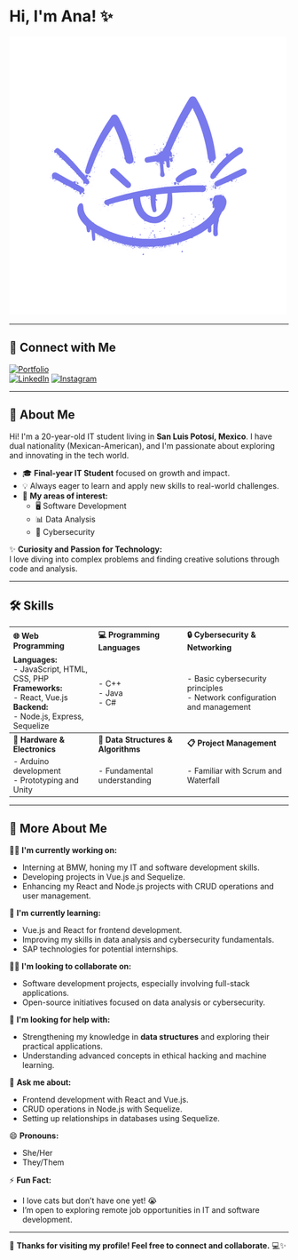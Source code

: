 # Hi, I'm Ana! ✨

![Logo](logo.png)

---

## 🔗 Connect with Me
[![Portfolio](https://img.shields.io/badge/Portfolio-000?style=for-the-badge&logo=ko-fi&logoColor=white)](artissce.github.io)  
[![LinkedIn](https://img.shields.io/badge/LinkedIn-0A66C2?style=for-the-badge&logo=linkedin&logoColor=white)]([https://www.linkedin.com/](https://www.linkedin.com/in/ana-karen-cuenca-esquivel-a513302b8/))  
[![Instagram](https://img.shields.io/badge/Instagram-1DA1F2?style=for-the-badge&logo=instagram&logoColor=white)]([https://twitter.com/](https://www.instagram.com/artiss_hasher?igsh=YWtlNG1vMm9hbzJh))

---

## 👾 About Me

Hi! I'm a 20-year-old IT student living in **San Luis Potosí, Mexico**. I have dual nationality (Mexican-American), and I'm passionate about exploring and innovating in the tech world.

- 🎓 **Final-year IT Student** focused on growth and impact.  
- 💡 Always eager to learn and apply new skills to real-world challenges.  
- 🌟 **My areas of interest:**  
  - 🖥️ Software Development  
  - 📊 Data Analysis  
  - 🔐 Cybersecurity  

✨ **Curiosity and Passion for Technology:**  
I love diving into complex problems and finding creative solutions through code and analysis.

---

## 🛠 Skills

<table style="border: none; width: 100%;">
  <tr>
    <th style="text-align: left;">🌐 Web Programming</th>
    <th style="text-align: left;">💻 Programming Languages</th>
    <th style="text-align: left;">🔒 Cybersecurity & Networking</th>
  </tr>
  <tr>
    <td style="border: none;">
      <b>Languages:</b><br>
      - JavaScript, HTML, CSS, PHP<br>
      <b>Frameworks:</b><br>
      - React, Vue.js<br>
      <b>Backend:</b><br>
      - Node.js, Express, Sequelize
    </td>
    <td style="border: none;">
      - C++<br>
      - Java<br>
      - C#
    </td>
    <td style="border: none;">
      - Basic cybersecurity principles<br>
      - Network configuration and management
    </td>
  </tr>
  <tr>
    <th style="text-align: left;">🤖 Hardware & Electronics</th>
    <th style="text-align: left;">🧠 Data Structures & Algorithms</th>
    <th style="text-align: left;">📋 Project Management</th>
  </tr>
  <tr>
    <td style="border: none;">
      - Arduino development<br>
      - Prototyping and Unity
    </td>
    <td style="border: none;">
      - Fundamental understanding
    </td>
    <td style="border: none;">
      - Familiar with Scrum and Waterfall
    </td>
  </tr>
</table>

---

## 🚀 More About Me

👩‍💻 **I'm currently working on:**  
- Interning at BMW, honing my IT and software development skills.  
- Developing projects in Vue.js and Sequelize.  
- Enhancing my React and Node.js projects with CRUD operations and user management.  

🧠 **I'm currently learning:**  
- Vue.js and React for frontend development.  
- Improving my skills in data analysis and cybersecurity fundamentals.  
- SAP technologies for potential internships.  

👯‍♀️ **I'm looking to collaborate on:**  
- Software development projects, especially involving full-stack applications.  
- Open-source initiatives focused on data analysis or cybersecurity.  

🤔 **I'm looking for help with:**  
- Strengthening my knowledge in **data structures** and exploring their practical applications.  
- Understanding advanced concepts in ethical hacking and machine learning.  

💬 **Ask me about:**  
- Frontend development with React and Vue.js.  
- CRUD operations in Node.js with Sequelize.  
- Setting up relationships in databases using Sequelize.  

😄 **Pronouns:**  
- She/Her  
- They/Them  

⚡️ **Fun Fact:**  
- I love cats but don’t have one yet! 😭  
- I’m open to exploring remote job opportunities in IT and software development.  

---

🎉 **Thanks for visiting my profile! Feel free to connect and collaborate.** 💻✨

